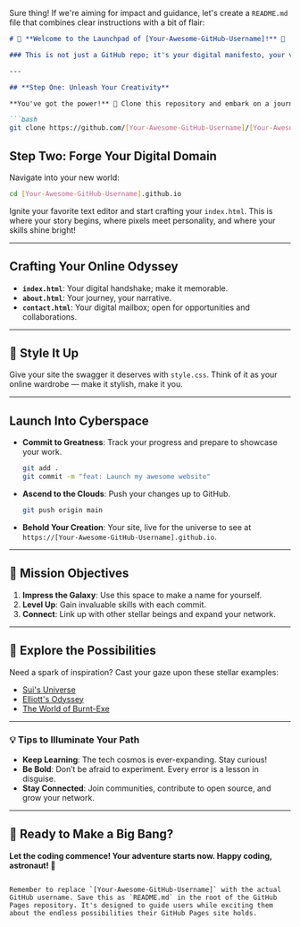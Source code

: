 Sure thing! If we're aiming for impact and guidance, let's create a `README.md` file that combines clear instructions with a bit of flair:

```markdown
# 🚀 **Welcome to the Launchpad of [Your-Awesome-GitHub-Username]!** 🚀

### This is not just a GitHub repo; it's your digital manifesto, your virtual playground, your slice of the internet where you tell your story, showcase your genius, and connect with the cosmos of code!

---

## **Step One: Unleash Your Creativity**

**You've got the power!** 🌟 Clone this repository and embark on a journey of self-expression and digital mastery.

```bash
git clone https://github.com/[Your-Awesome-GitHub-Username]/[Your-Awesome-GitHub-Username].github.io.git
```

## **Step Two: Forge Your Digital Domain**

Navigate into your new world:
```bash
cd [Your-Awesome-GitHub-Username].github.io
```

Ignite your favorite text editor and start crafting your `index.html`. This is where your story begins, where pixels meet personality, and where your skills shine bright!

---

## **Crafting Your Online Odyssey**

- **`index.html`**: Your digital handshake; make it memorable.
- **`about.html`**: Your journey, your narrative.
- **`contact.html`**: Your digital mailbox; open for opportunities and collaborations.

---

## **🌈 Style It Up**

Give your site the swagger it deserves with `style.css`. Think of it as your online wardrobe — make it stylish, make it you.

---

## **Launch Into Cyberspace**

- **Commit to Greatness**: Track your progress and prepare to showcase your work.
    ```bash
    git add .
    git commit -m "feat: Launch my awesome website"
    ```
- **Ascend to the Clouds**: Push your changes up to GitHub.
    ```bash
    git push origin main
    ```
- **Behold Your Creation**: Your site, live for the universe to see at `https://[Your-Awesome-GitHub-Username].github.io`.

---

## **🎯 Mission Objectives**

1. **Impress the Galaxy**: Use this space to make a name for yourself.
2. **Level Up**: Gain invaluable skills with each commit.
3. **Connect**: Link up with other stellar beings and expand your network.

---

## **🔭 Explore the Possibilities**

Need a spark of inspiration? Cast your gaze upon these stellar examples:

- [Sui's Universe](https://github.com/Pero-s-Academy/sui.github.io)
- [Elliott's Odyssey](https://github.com/Pero-s-Academy/elliott29.io)
- [The World of Burnt-Exe](https://github.com/burnt-exe/burnt-exe.github.io)

---

### **💡 Tips to Illuminate Your Path**

- **Keep Learning**: The tech cosmos is ever-expanding. Stay curious!
- **Be Bold**: Don’t be afraid to experiment. Every error is a lesson in disguise.
- **Stay Connected**: Join communities, contribute to open source, and grow your network.

---

## **🌠 Ready to Make a Big Bang?**

**Let the coding commence! Your adventure starts now. Happy coding, astronaut! 🌌**
```

Remember to replace `[Your-Awesome-GitHub-Username]` with the actual GitHub username. Save this as `README.md` in the root of the GitHub Pages repository. It's designed to guide users while exciting them about the endless possibilities their GitHub Pages site holds.
